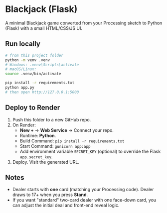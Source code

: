 # Blackjack (Flask)

A minimal Blackjack game converted from your Processing sketch to Python (Flask) with a small HTML/CSS/JS UI.

## Run locally

```bash
# from this project folder
python -m venv .venv
# Windows: .venv\Scripts\activate
# macOS/Linux:
source .venv/bin/activate

pip install -r requirements.txt
python app.py
# then open http://127.0.0.1:5000
```

## Deploy to Render

1. Push this folder to a new GitHub repo.
2. On Render:
   - **New +** → **Web Service** → Connect your repo.
   - Runtime: **Python**.
   - Build Command: `pip install -r requirements.txt`
   - Start Command: `gunicorn app:app`
   - Add environment variable `SECRET_KEY` (optional) to override the Flask `app.secret_key`.
3. Deploy. Visit the generated URL.

## Notes

- Dealer starts with **one** card (matching your Processing code). Dealer draws to 17+ when you press **Stand**.
- If you want "standard" two-card dealer with one face-down card, you can adjust the initial deal and front-end reveal logic.
